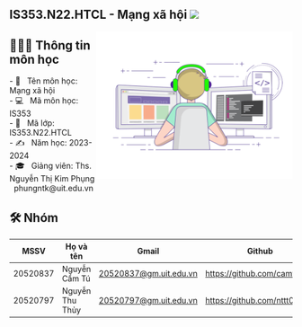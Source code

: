 <h2> IS353.N22.HTCL - Mạng xã hội <img src="https://github.com/souvikguria98/souvikguria98/blob/master/Hi.gif" width="25"></h2>
<img align="right" alt="GIF" src="https://raw.githubusercontent.com/devSouvik/devSouvik/master/gif3.gif" width="350"/>

<h2> 👨🏻‍💻 Thông tin môn học </h2>
- 🔭 &nbsp; Tên môn học: Mạng xã hội <br>
- 💻 &nbsp; Mã môn học: IS353 <br> 
- 🌱 &nbsp; Mã lớp: IS353.N22.HTCL <br>
- ✍️ &nbsp; Năm học: 2023-2024 <br>
- 🎓 &nbsp; Giảng viên: Ths. Nguyễn Thị Kim Phụng 
       &nbsp;       phungntk@uit.edu.vn <br>

<h2>🛠 Nhóm</h2>

| MSSV | Họ và tên | Gmail | Github |
|--------------|-------|------|-------|
| 20520837 | Nguyễn Cẩm Tú | 20520837@gm.uit.edu.vn | https://github.com/camtu837 
| 20520797 | Nguyễn Thu Thủy | 20520797@gm.uit.edu.vn |  https://github.com/nttt0201





